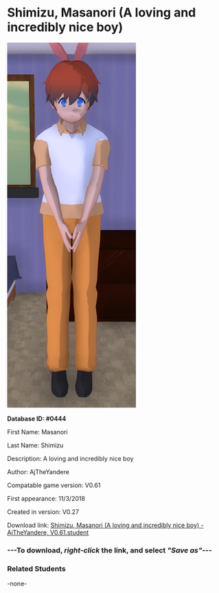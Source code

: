 # Shimizu, Masanori (A loving and incredibly nice boy)

<img src="../../Files/Images/Shimizu, Masanori (A loving and incredibly nice boy).png" title="Shimizu, Masanori (A loving and incredibly nice boy) - AjTheYandere, V0.61">

**Database ID: #0444**

First Name: Masanori

Last Name: Shimizu

Description: A loving and incredibly nice boy

Author: AjTheYandere

Compatable game version: V0.61

First appearance: 11/3/2018

Created in version: V0.27

Download link: <a href="https://raw.githubusercontent.com/Arbiter1223/Daigaku-Gurashi-Custom-Students/master/Files/Student%20Files/Shimizu%2C%20Masanori%20(A%20loving%20and%20incredibly%20nice%20boy)%20-%20AjTheYandere%2C%20V0.61.student">Shimizu, Masanori (A loving and incredibly nice boy) - AjTheYandere, V0.61.student</a>

### ---**To download, _right-click_ the link, and select _"Save as"_**---

### Related Students

-none-
